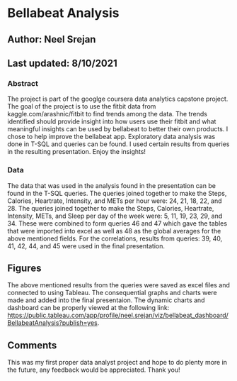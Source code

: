 # Bellabeat Analysis

## Author: Neel Srejan
## Last updated: 8/10/2021

### Abstract
The project is part of the googlge coursera data analytics capstone project. The goal of the project is to use the fitbit data from kaggle.com/arashnic/fitbit to find trends among the data. The trends identified should provide insight into how users use their fitbit and what meaningful insights can be used by bellabeat to better their own products. I chose to help improve the bellabeat app. Exploratory data analysis was done in T-SQL and queries can be found. I used certain results from queries in the resulting presentation. Enjoy the insights!

### Data
The data that was used in the analysis found in the presentation can be found in the T-SQL queries. The queries joined together to make the Steps, Calories, Heartrate, Intensity, and METs per hour were: 24, 21, 18, 22, and 28. The queries joined together to make the Steps, Calories, Heartrate, Intensity, METs, and Sleep per day of the week were: 5, 11, 19, 23, 29, and 34. These were combined to form queries 46 and 47 which gave the tables that were imported into excel as well as 48 as the global averages for the above mentioned fields. For the correlations, results from queries: 39, 40, 41, 42, 44, and 45 were used in the final presentation. 

## Figures
The above mentioned results from the queries were saved as excel files and connected to using Tableau. The consequential graphs and charts were made and added into the final presentaion. The dynamic charts and dashboard can be properly viewed at the following link: https://public.tableau.com/app/profile/neel.srejan/viz/bellabeat_dashboard/BellabeatAnalysis?publish=yes. 

## Comments
This was my first proper data analyst project and hope to do plenty more in the future, any feedback would be appreciated. Thank you!
